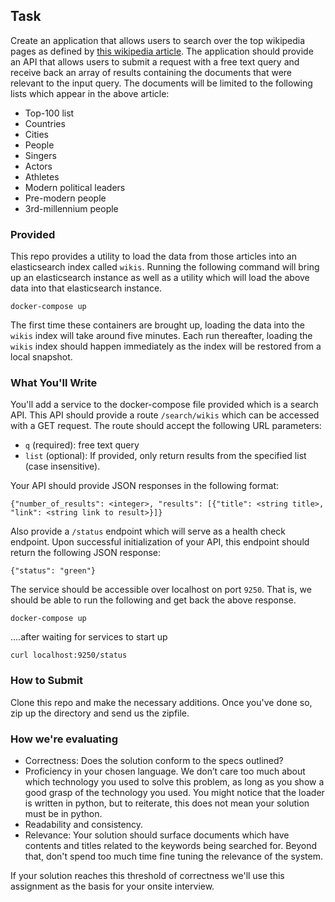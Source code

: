 ## Task

Create an application that allows users to search over the top wikipedia pages as defined by 
[this wikipedia article](https://en.wikipedia.org/wiki/Wikipedia:Multiyear_ranking_of_most_viewed_pages). 
The application should provide an API that allows users to submit a request with a free text query and receive
back an array of results containing the documents that were relevant to the input query. The documents will be limited
to the following lists which appear in the above article: 

- Top-100 list
- Countries
- Cities
- People
- Singers
- Actors
- Athletes
- Modern political leaders
- Pre-modern people
- 3rd-millennium people

### Provided

This repo provides a utility to load the data from those articles into an elasticsearch index called `wikis`. 
Running the following command will bring up an elasticsearch instance as well as a utility which will load the 
above data into that elasticsearch instance.

```
docker-compose up
```

The first time these containers are brought up, loading the data into the `wikis` index will take around five minutes.
Each run thereafter, loading the `wikis` index should happen immediately as the index will be restored from a local snapshot.

### What You'll Write

You'll add a service to the docker-compose file provided which is a search API. This API should provide a route `/search/wikis`
which can be accessed with a GET request. The route should accept the following URL parameters:

- `q` (required):  free text query
- `list` (optional): If provided, only return results from the specified list (case insensitive). 

Your API should provide JSON responses in the following format:

```
{"number_of_results": <integer>, "results": [{"title": <string title>, "link": <string link to result>}]}
```

Also provide a `/status` endpoint which will serve as a health check endpoint. Upon successful initialization of your API,
this endpoint should return the following JSON response:

```
{"status": "green"}
```

The service should be accessible over localhost on port `9250`. That is, we should be able to run the following and get back the above response.

`docker-compose up`

....after waiting for services to start up

`curl localhost:9250/status`

### How to Submit

Clone this repo and make the necessary additions. Once you've done so, zip up the directory and send us the zipfile.

### How we're evaluating

- Correctness: Does the solution conform to the specs outlined?
- Proficiency in your chosen language. We don’t care too much about which technology you used to solve this problem, 
as long as you show a good grasp of the technology you used. You might notice that the loader is written in python, but to reiterate,
this does not mean your solution must be in python.
- Readability and consistency. 
- Relevance: Your solution should surface documents which have contents and titles related to the keywords being searched for. Beyond that, don't spend too much time fine tuning
the relevance of the system.

If your solution reaches this threshold of correctness we'll use this assignment as the basis for your onsite interview.